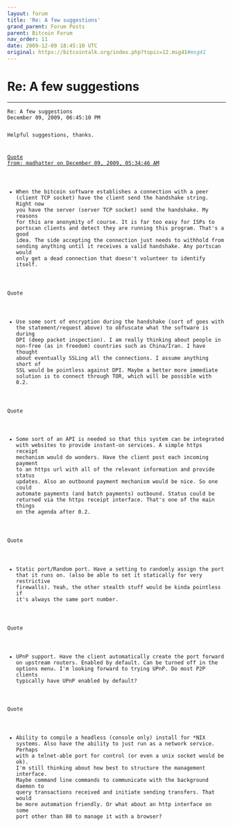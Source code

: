```yaml
---
layout: forum
title: 'Re: A few suggestions'
grand_parent: Forum Posts
parent: Bitcoin Forum
nav_order: 11
date: 2009-12-09 18:45:10 UTC
original: https://bitcointalk.org/index.php?topic=12.msg41#msg41
---
```


# Re: A few suggestions

---

<div class="language-plaintext highlighter-rouge"><div class="highlight"><pre class="highlight">
<code>Re: A few suggestions
December 09, 2009, 06:45:10 PM

Helpful suggestions, thanks.

<a href="https://bitcointalk.org/index.php?topic=12.msg40#msg40">Quote from: madhatter on December 09, 2009, 05:34:46 AM</a>
- When the bitcoin software establishes a connection with a peer (client TCP socket) have the client send the handshake string. Right now you have the server (server TCP socket) send the handshake. My reasons for this are anonymity of course. It is far too easy for ISPs to portscan clients and detect they are running this program.
That's a good idea.  The side accepting the connection just needs to withhold from sending anything until it receives a valid handshake.  Any portscan would only get a dead connection that doesn't volunteer to identify itself.

Quote
- Use some sort of encryption during the handshake (sort of goes with the statement/request above) to obfuscate what the software is during DPI (deep packet inspection). I am really thinking about people in non-free (as in freedom) countries such as China/Iran.
I have thought about eventually SSLing all the connections.  I assume anything short of SSL would be pointless against DPI.  Maybe a better more immediate solution is to connect through TOR, which will be possible with 0.2.  

Quote
- Some sort of an API is needed so that this system can be integrated with websites to provide instant-on services. A simple https receipt mechanism would do wonders. Have the client post each incoming payment to an https url with all of the relevant information and provide status updates. Also an outbound payment mechanism would be nice. So one could automate payments (and batch payments) outbound. Status could be returned via the https receipt interface.
That's one of the main things on the agenda after 0.2.

Quote
- Static port/Random port. Have a setting to randomly assign the port that it runs on. (also be able to set it statically for very restrictive firewalls).
Yeah, the other stealth stuff would be kinda pointless if it's always the same port number.

Quote
- UPnP support. Have the client automatically create the port forward on upstream routers. Enabled by default. Can be turned off in the options menu.
I'm looking forward to trying UPnP.  Do most P2P clients typically have UPnP enabled by default?

Quote
- Ability to compile a headless (console only) install for *NIX systems. Also have the ability to just run as a network service. Perhaps with a telnet-able port for control (or even a unix socket would be ok).
I'm still thinking about how best to structure the management interface.  Maybe command line commands to communicate with the background daemon to query transactions received and initiate sending transfers.  That would be more automation friendly.  Or what about an http interface on some port other than 80 to manage it with a browser?</div>
</code></pre></div></div>
